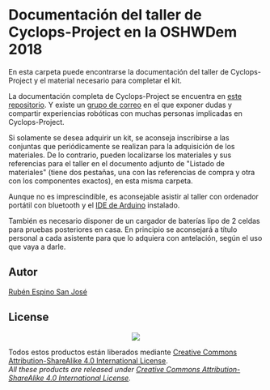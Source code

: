 # Documentación del taller de Cyclops-Project en la OSHWDem 2018
En esta carpeta puede encontrarse la documentación del taller de Cyclops-Project y el material necesario para completar el kit.

La documentación completa de Cyclops-Project se encuentra en [este repositorio](https://github.com/Resaj/cyclops-project). Y existe un [grupo de correo](https://groups.google.com/forum/#!forum/cyclops-project) en el que exponer dudas y compartir experiencias robóticas con muchas personas implicadas en Cyclops-Project.

Si solamente se desea adquirir un kit, se aconseja inscribirse a las conjuntas que periódicamente se realizan para la adquisición de los materiales. De lo contrario, pueden localizarse los materiales y sus referencias para el taller en el documento adjunto de "Listado de materiales" (tiene dos pestañas, una con las referencias de compra y otra con los componentes exactos), en esta misma carpeta.

Aunque no es imprescindible, es aconsejable asistir al taller con ordenador portátil con bluetooth y el [IDE de Arduino](https://www.arduino.cc/en/Main/Software) instalado.

También es necesario disponer de un cargador de baterías lipo de 2 celdas para pruebas posteriores en casa. En principio se aconsejará a título personal a cada asistente para que lo adquiera con antelación, según el uso que vaya a darle.

## Autor
[Rubén Espino San José](https://github.com/Resaj)

## License
<p align="center">
<img src="../license/by-sa.png" align = "center">
</p>

Todos estos productos están liberados mediante [Creative Commons Attribution-ShareAlike 4.0 International License](http://creativecommons.org/licenses/by-sa/4.0/).  
_All these products are released under [Creative Commons Attribution-ShareAlike 4.0 International License](http://creativecommons.org/licenses/by-sa/4.0/)._

